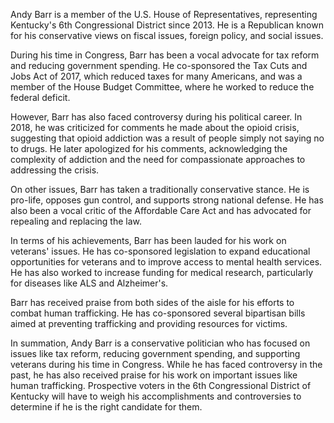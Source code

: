 Andy Barr is a member of the U.S. House of Representatives, representing Kentucky's 6th Congressional District since 2013. He is a Republican known for his conservative views on fiscal issues, foreign policy, and social issues.

During his time in Congress, Barr has been a vocal advocate for tax reform and reducing government spending. He co-sponsored the Tax Cuts and Jobs Act of 2017, which reduced taxes for many Americans, and was a member of the House Budget Committee, where he worked to reduce the federal deficit.

However, Barr has also faced controversy during his political career. In 2018, he was criticized for comments he made about the opioid crisis, suggesting that opioid addiction was a result of people simply not saying no to drugs. He later apologized for his comments, acknowledging the complexity of addiction and the need for compassionate approaches to addressing the crisis.

On other issues, Barr has taken a traditionally conservative stance. He is pro-life, opposes gun control, and supports strong national defense. He has also been a vocal critic of the Affordable Care Act and has advocated for repealing and replacing the law.

In terms of his achievements, Barr has been lauded for his work on veterans' issues. He has co-sponsored legislation to expand educational opportunities for veterans and to improve access to mental health services. He has also worked to increase funding for medical research, particularly for diseases like ALS and Alzheimer's.

Barr has received praise from both sides of the aisle for his efforts to combat human trafficking. He has co-sponsored several bipartisan bills aimed at preventing trafficking and providing resources for victims.

In summation, Andy Barr is a conservative politician who has focused on issues like tax reform, reducing government spending, and supporting veterans during his time in Congress. While he has faced controversy in the past, he has also received praise for his work on important issues like human trafficking. Prospective voters in the 6th Congressional District of Kentucky will have to weigh his accomplishments and controversies to determine if he is the right candidate for them.
